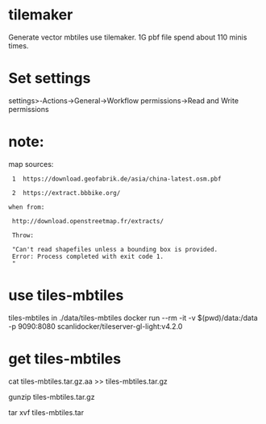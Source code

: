 # tilemaker
Generate vector mbtiles use tilemaker.   1G pbf file spend about 110 minis times.
# Set settings
settings>-Actions->General->Workflow permissions->Read and Write permissions
# note:
   map sources:
   
     1  https://download.geofabrik.de/asia/china-latest.osm.pbf
     
     2  https://extract.bbbike.org/
     
    when from:
    
     http://download.openstreetmap.fr/extracts/
     
     Throw:
     
     "Can't read shapefiles unless a bounding box is provided.
     Error: Process completed with exit code 1.
     "
# use tiles-mbtiles
 tiles-mbtiles in ./data/tiles-mbtiles
 docker run --rm -it -v $(pwd)/data:/data -p 9090:8080 scanlidocker/tileserver-gl-light:v4.2.0 
 

# get tiles-mbtiles
cat tiles-mbtiles.tar.gz.aa >> tiles-mbtiles.tar.gz

gunzip tiles-mbtiles.tar.gz

tar xvf tiles-mbtiles.tar

